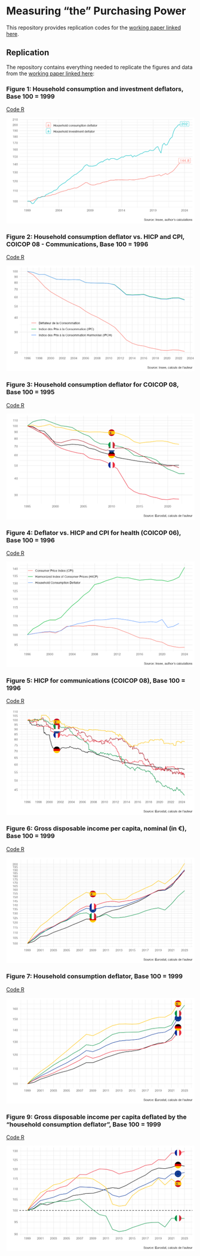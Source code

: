 # Measuring “the” Purchasing Power

This repository provides replication codes for the [working paper linked here](https://fgeerolf.com/mesurer-le-pouvoir-d-achat.html).

## Replication

The repository contains everything needed to replicate the figures and data from the [working paper linked here](https://fgeerolf.com/mesurer-le-pouvoir-d-achat.html):

### Figure 1: Household consumption and investment deflators, Base 100 = 1999

[Code R](figure1.R)

![Figure 1](figure1.png)

### Figure 2: Household consumption deflator vs. HICP and CPI, COICOP 08 - Communications, Base 100 = 1996

[Code R](figure2.R)

![Figure 2](figure2.png)

### Figure 3: Household consumption deflator for COICOP 08, Base 100 = 1995

[Code R](figure3.R)

![Figure 3](figure3.png)

### Figure 4: Deflator vs. HICP and CPI for health (COICOP 06), Base 100 = 1996

[Code R](figure4.R)

![Figure 4](figure4.png)

### Figure 5: HICP for communications (COICOP 08), Base 100 = 1996

[Code R](figure5.R)

![Figure 5](figure5.png)

### Figure 6: Gross disposable income per capita, nominal (in €), Base 100 = 1999

[Code R](figure6.R)

![Figure 6](figure6.png)

### Figure 7: Household consumption deflator, Base 100 = 1999

[Code R](figure7.R)

![Figure 7](figure7.png)

### Figure 9: Gross disposable income per capita deflated by the “household consumption deflator”, Base 100 = 1999

[Code R](figure9.R)

![Figure 9](figure9.png)



